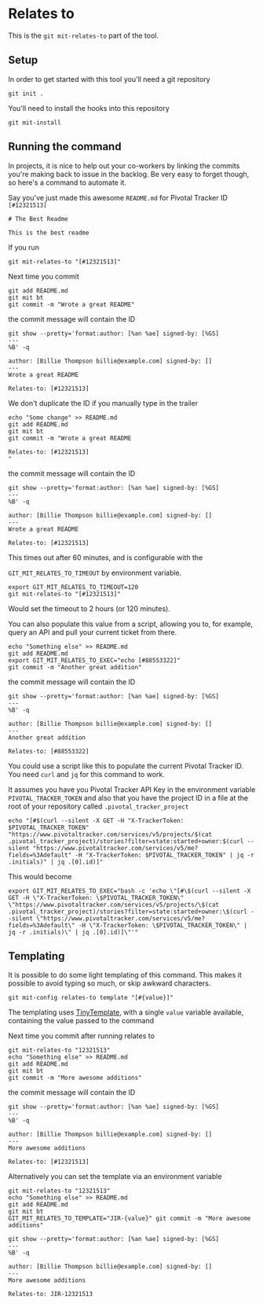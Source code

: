 # Relates to

This is the `git mit-relates-to` part of the tool.

## Setup

In order to get started with this tool you'll need a git repository

``` shell,script(name="init-repo",expected_exit_code=0)
git init .
```

You'll need to install the hooks into this repository

``` shell,script(name="install-hooks",expected_exit_code=0)
git mit-install
```

## Running the command

In projects, it is nice to help out your co-workers by linking the
commits you're making back to issue in the backlog. Be very easy to
forget though, so here's a command to automate it.

Say you've just made this awesome `README.md` for Pivotal Tracker ID
`[#12321513]`

``` markdown,file(path="README.md")
# The Best Readme

This is the best readme
```

If you run

``` shell,script(name="set_relates_to_configuration",expected_exit_code=0)
git mit-relates-to "[#12321513]"
```

Next time you commit

``` shell,script(name="commit_with_relates_to",expected_exit_code=0)
git add README.md
git mit bt
git commit -m "Wrote a great README"
```

the commit message will contain the ID

``` shell,script(name="show_log_with_relates_to_trailer",expected_exit_code=0)
git show --pretty='format:author: [%an %ae] signed-by: [%GS] 
---
%B' -q
```

``` text,verify(script_name="show_log_with_relates_to_trailer",stream=stdout)
author: [Billie Thompson billie@example.com] signed-by: [] 
---
Wrote a great README

Relates-to: [#12321513]
```

We don't duplicate the ID if you manually type in the trailer

``` shell,script(name="commit_without_relates_to",expected_exit_code=0)
echo "Some change" >> README.md
git add README.md
git mit bt
git commit -m "Wrote a great README

Relates-to: [#12321513]
"
```

the commit message will contain the ID

``` shell,script(name="show_log_without_relates_to",expected_exit_code=0)
git show --pretty='format:author: [%an %ae] signed-by: [%GS] 
---
%B' -q
```

``` text,verify(script_name="show_log_without_relates_to",stream=stdout)
author: [Billie Thompson billie@example.com] signed-by: [] 
---
Wrote a great README

Relates-to: [#12321513]
```

This times out after 60 minutes, and is configurable with the

`GIT_MIT_RELATES_TO_TIMEOUT` by environment variable.

``` shell,script(name="set-relates-to-trailer",expected_exit_code=0)
export GIT_MIT_RELATES_TO_TIMEOUT=120
git mit-relates-to "[#12321513]"
```

Would set the timeout to 2 hours (or 120 minutes).

You can also populate this value from a script, allowing you to, for
example, query an API and pull your current ticket from there.

``` shell,script(name="set-trailer-with-shell-script",expected_exit_code=0)
echo "Something else" >> README.md
git add README.md
export GIT_MIT_RELATES_TO_EXEC="echo [#88553322]"
git commit -m "Another great addition"
```

the commit message will contain the ID

``` shell,script(name="show_log_with_shell_set_trailer",expected_exit_code=0)
git show --pretty='format:author: [%an %ae] signed-by: [%GS] 
---
%B' -q
```

``` text,verify(script_name="show_log_with_shell_set_trailer",stream=stdout)
author: [Billie Thompson billie@example.com] signed-by: [] 
---
Another great addition

Relates-to: [#88553322]
```

You could use a script like this to populate the current Pivotal Tracker
ID. You need `curl` and `jq` for this command to work.

It assumes you have you Pivotal Tracker API Key in the environment
variable `PIVOTAL_TRACKER_TOKEN` and also that you have the project ID
in a file at the root of your repository called
`.pivotal_tracker_project`

``` shell,skip()
echo "[#$(curl --silent -X GET -H "X-TrackerToken: $PIVOTAL_TRACKER_TOKEN" "https://www.pivotaltracker.com/services/v5/projects/$(cat .pivotal_tracker_project)/stories?filter=state:started+owner:$(curl --silent "https://www.pivotaltracker.com/services/v5/me?fields=%3Adefault" -H "X-TrackerToken: $PIVOTAL_TRACKER_TOKEN" | jq -r .initials)" | jq .[0].id)]"
```

This would become

``` shell,skip()
export GIT_MIT_RELATES_TO_EXEC="bash -c 'echo \"[#\$(curl --silent -X GET -H \"X-TrackerToken: \$PIVOTAL_TRACKER_TOKEN\" \"https://www.pivotaltracker.com/services/v5/projects/\$(cat .pivotal_tracker_project)/stories?filter=state:started+owner:\$(curl --silent \"https://www.pivotaltracker.com/services/v5/me?fields=%3Adefault\" -H \"X-TrackerToken: \$PIVOTAL_TRACKER_TOKEN\" | jq -r .initials)\" | jq .[0].id)]\"'"
```

## Templating

It is possible to do some light templating of this command. This makes
it possible to avoid typing so much, or skip awkward characters.

``` shell,script(expected_exit_code=0)
git mit-config relates-to template "[#{value}]"
```

The templating uses
[TinyTemplate](https://docs.rs/tinytemplate/latest/tinytemplate/), with
a single `value` variable available, containing the value passed to the
command

Next time you commit after running relates to

``` shell,script(name="set_relates_to_template",expected_exit_code=0)
git mit-relates-to "12321513"
echo "Something else" >> README.md
git add README.md
git mit bt
git commit -m "More awesome additions"
```

the commit message will contain the ID

``` shell,script(name="show_log_with_templated_relates_to",expected_exit_code=0)
git show --pretty='format:author: [%an %ae] signed-by: [%GS] 
---
%B' -q
```

``` text,verify(script_name="set_relates_to_template",stream=stdout)
author: [Billie Thompson billie@example.com] signed-by: [] 
---
More awesome additions

Relates-to: [#12321513]
```

Alternatively you can set the template via an environment variable

``` shell,script(expected_exit_code=0)
git mit-relates-to "12321513"
echo "Something else" >> README.md
git add README.md
git mit bt
GIT_MIT_RELATES_TO_TEMPLATE="JIR-{value}" git commit -m "More awesome additions"
```

``` shell,script(expected_exit_code=0)
git show --pretty='format:author: [%an %ae] signed-by: [%GS] 
---
%B' -q
```

``` text,verify(script_name="set-relates-to-env-template",stream=stdout)
author: [Billie Thompson billie@example.com] signed-by: [] 
---
More awesome additions

Relates-to: JIR-12321513
```
